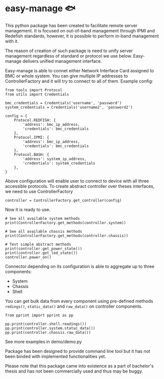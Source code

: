 # easy-manage :fish:

This python package has been created to facilitate remote server management. 
It is focused on out-of-band management through IPMI and Redefish standards, however, 
it is possible to perform in-band management with it.

The reason of creation of such package is need to unify server management regardless of
standard or protocol we use below. Easy-manage delivers unified management interface. 


Easy-manage is able to connet either Network Interface Card assigned to BMC or whole system.
You can give multiple IP addresses to ControllerFactory and it will try to connect to all of them.
Example config:

```
from tools import Protocol
from utils import Credentials

bmc_credentials = Credentials('username', 'password')
system_credentials = Credentials('username2', 'password2')

config = {
    Protocol.REDFISH: {
        'address': bmc_ip_address,
        'credentials': bmc_credentials
    },
    Protocol.IPMI: {
        'address': bmc_ip_address,
        'credentials': bmc_credentials
    },
    Protocol.BASH: {
        'address': system_ip_address,
        'credentials': system_credentials
    },
}
```

Above configuration will enable user to connect to device with all three accessible protocols. 
To create abstract controller over theses interfaces, we need to use ControllerFactory

```
controller = ControllerFactory.get_controller(config)
```

Now it is ready to use.

```
# See all available system methods
print(ControllerFactory.get_methods(controller.system))

# See all available chassis methods
print(ControllerFactory.get_methods(controller.chassis))

# Test simple abstract methods
print(controller.get_power_state())
print(controller.get_led_state())
controller.power_on()
```

Connector depending on its configuration is able to aggregate up to three components:
 - System
 - Chassis
 - Shell

You can get bulk data from every component using pre-defined methods `redings()`, `static_data()` and `raw_data()` on controller components.

```
from pprint import pprint as pp

pp.print(controller.shell.readings())
pp.print(controller.system.statuc_data())
pp.print(controller.chassis.raw_data())
```

See more examples in demo/demo.py

Package has been designed to provide command line tool but it has not been binded with implemented functionalities yet.

Please note that this package came into existence as a part of bachelor's thesis and has not 
been commercially used and thus may be buggy.
